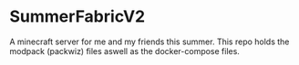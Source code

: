 # SummerFabricV2
A minecraft server for me and my friends this summer. This repo holds the modpack (packwiz) files aswell as the docker-compose files.
